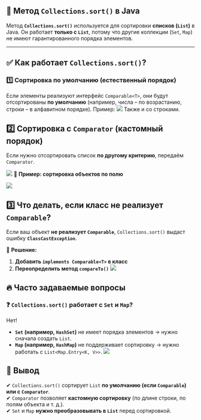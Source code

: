## 🔹 **Метод `Collections.sort()` в Java**

Метод **`Collections.sort()`** используется для сортировки **списков (`List`)** в Java. Он работает **только с `List`**, потому что другие коллекции (`Set`, `Map`) не имеют гарантированного порядка элементов.

---

## ✅ **Как работает `Collections.sort()`?**

### 1️⃣ **Сортировка по умолчанию (естественный порядок)**

Если элементы реализуют интерфейс `Comparable<T>`, они будут отсортированы **по умолчанию** (например, числа – по возрастанию, строки – в алфавитном порядке).
Пример:
![](Pasted%20image%2020250201184531.png)
Также и со строками.

## 2️⃣ **Сортировка с `Comparator` (кастомный порядок)**

Если нужно отсортировать список **по другому критерию**, передаём `Comparator`.

![](Pasted%20image%2020250201184643.png)
📌 **Пример: сортировка объектов по полю**

![](Pasted%20image%2020250201184726.png)

## 3️⃣ **Что делать, если класс не реализует `Comparable`?**

Если ваш объект **не реализует `Comparable`**, `Collections.sort()` выдаст ошибку **`ClassCastException`**.

📌 **Решение:**

1. **Добавить `implements Comparable<T>` в класс**
2. **Переопределить метод `compareTo()`**
![](Pasted%20image%2020250201184859.png)
## 🔥 **Часто задаваемые вопросы**

### ❓ `Collections.sort()` работает с `Set` и `Map`?

Нет!

- **`Set` (например, `HashSet`)** не имеет порядка элементов → нужно сначала создать `List`.
- **`Map` (например, `HashMap`)** не поддерживает сортировку → нужно работать с `List<Map.Entry<K, V>>`.
![](Pasted%20image%2020250201185230.png)
## 🚀 **Вывод**

✔ `Collections.sort()` сортирует `List` **по умолчанию (если `Comparable`) или с `Comparator`**.  
✔ `Comparator` позволяет **кастомную сортировку** (по длине строки, по полям объекта и т. д.).  
✔ `Set` и `Map` **нужно преобразовывать в `List`** перед сортировкой.